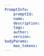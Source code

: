 ```yaml
---
PromptInfo:
    promptId: 
    name: 
    description:
    tags:
    author:
    version:
bodyParams:
    max_tokens:
---
```


